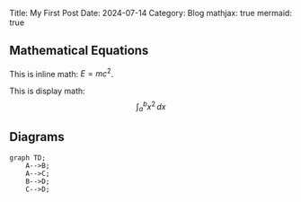 Title: My First Post
Date: 2024-07-14
Category: Blog
mathjax: true
mermaid: true

## Mathematical Equations

This is inline math: $E = mc^2$.

This is display math:
$$ \int_{a}^{b} x^2 \, dx $$

## Diagrams

```mermaid
graph TD;
    A-->B;
    A-->C;
    B-->D;
    C-->D;
```